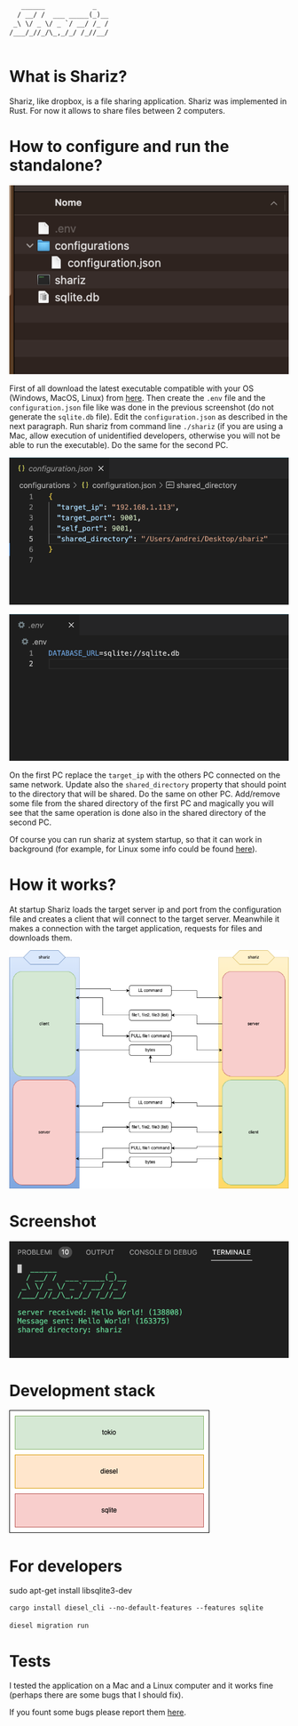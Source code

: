 ```
   ______            _   
  / __/ /  ___ _____(_)__
 _\ \/ _ \/ _ `/ __/ /_ /
/___/_//_/\_,_/_/ /_//__/
                         
```

# What is Shariz?
Shariz, like dropbox, is a file sharing application. Shariz was implemented in Rust. For now it allows to share files between 2 computers.

# How to configure and run the standalone?

![shariz configuration](images/struct.png)

 First of all download the latest executable compatible with your OS (Windows, MacOS, Linux) from [here](https://github.com/goto-eof/shariz/releases). Then create the `.env` file and the `configuration.json` file like was done in the previous screenshot (do not generate the `sqlite.db` file). Edit the `configuration.json` as described in the next paragraph. Run shariz from command line `./shariz` (if you are using a Mac, allow execution of unidentified developers, otherwise you will not be able to run the executable). Do the same for the second PC. 

![shariz configuration](images/configuration_file.png)

![shariz configuration](images/dot_env_file.png)

On the first PC replace the `target_ip` with the others PC connected on the same network. Update also the `shared_directory` property that should point to the directory that will be shared. Do the same on other PC. Add/remove some file from the shared directory of the first PC and magically you will see that the same operation is done also in the shared directory of the second PC.

Of course you can run shariz at system startup, so that it can work in background (for example, for Linux some info could be found [here](https://www.baeldung.com/linux/run-script-on-startup)).

# How it works?
At startup Shariz loads the target server ip and port from the configuration file and creates a client that will connect to the target server. Meanwhile it makes a connection with the target application, requests for files and downloads them.

![shariz flow](images/flow.png)

# Screenshot

![shariz flow](images/screenshot.png)

# Development stack

![shariz flow](images/dev_stack.png)

# For developers

sudo apt-get install libsqlite3-dev
```
cargo install diesel_cli --no-default-features --features sqlite

diesel migration run
```


# Tests

I tested the application on a Mac and a Linux computer and it works fine (perhaps there are some bugs that I should fix).


If you fount some bugs please report them [here](http://andre-i.eu/#contactme).
